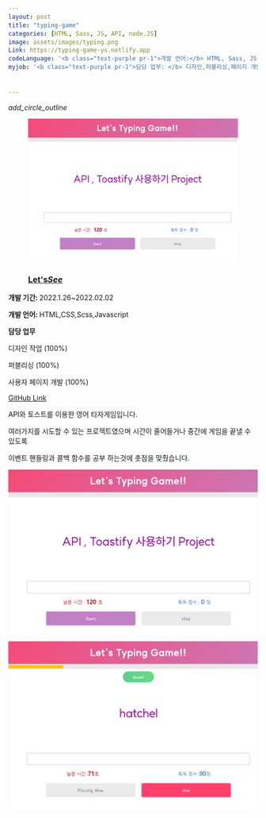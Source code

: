 ```yaml
---
layout: post
title: "typing-game"
categories: [HTML, Sass, JS, API, node.JS]
image: assets/images/typing.png
Link: https://typing-game-ys.netlify.app
codeLanguage: '<b class="text-purple pr-1">개발 언어:</b> HTML, Sass, JS, API, node.JS'
myjob: '<b class="text-purple pr-1">담당 업무: </b> 디자인,퍼블리싱,페이지 개발 (All 100%)'
  

---
```


<div class="row border-bottom justify-content-around flex-md-nowrap flex-wrap">
  
  <div class="col-md-5 align-self-center  w-100 h200 of-hidden">
    <div class="projectPicLink position-relative">
     <i class="material-icons">add_circle_outline</i>
    <a href="https://typing-game-ys.netlify.app" target="_blank" alt="타이핑 게임" class=" projectPicLink">
      <figure class="effect5 ">
        <img src="/assets/images/typing.png" alt="타이핑 게임">       
        <figcaption>
          <h3>Let's<em>See</em></h3>
        </figcaption>
      </figure>      
      </a>
    </div>
    
  </div>
  

  <div class="pdtb col-md-5 pr-0 col-7 align-self-center offset-md-0 offset-3">
  <p class="text-dark text-left"><b>개발 기간: </b> 2022.1.26~2022.02.02</p>
  <p class="text-dark text-left "><b>개발 언어: </b> HTML,CSS,Scss,Javascript </p>
  <p class="text-dark text-left "><b>담당 업무</b></p>
  <p class="text-dark text-left pl-2"> 디자인 작업 (100%)</p>
  <p class="text-dark text-left pl-2"> 퍼블리싱 (100%)</p>
  <p class="text-dark text-left pl-2"> 사용자 페이지 개발 (100%)</p>

<a class="btn btn-purple mt-1" href="https://github.com/Kim-Yeonsu0102/typing-game" target="_blank">GitHub Link</a>
  </div>
</div>



<p class="text-dark text-center mt-3">API와 토스트를 이용한 영어 타자게임입니다.</p>
<p class="text-dark text-center"> 여러가지를 시도할 수 있는 프로젝트였으며 시간이 줄어들거나 중간에 게임을 끝낼 수 있도록 </p>
<p class="text-dark text-center">이벤트 핸들링과 콜백 함수를 공부 하는것에 촛점을 맞췄습니다. </p>


<div class="row justify-content-center pt-5 flex-wrap ">
  <div class="col-10 pt-4">
      <img src="/assets/images/typing.png">
    </div>
      <div class="col-10 pt-4">
      <img src="/assets/images/typing02.png">
    </div>
   
   
</div>
  
 